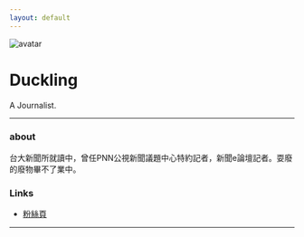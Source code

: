 ```yaml
---
layout: default
---
```


![avatar](avatar.jpg)

# Duckling

A Journalist.

- - -

### about

台大新聞所就讀中，曾任PNN公視新聞議題中心特約記者，新聞e論壇記者。耍廢的廢物畢不了業中。

### Links

 * [粉絲頁](https://www.facebook.com/DMunclesays)

- - -
